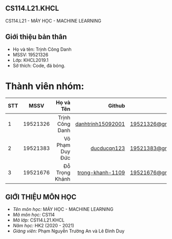 ## CS114.L21.KHCL
CS114.L21 - MÁY HỌC - MACHINE LEARNING
## Giới thiệu bản thân
- Họ và tên: Trịnh Công Danh
- MSSV: 19521326
- Lớp: KHCL2019.1
- Sở thích: Code, đá bóng.
# Thành viên nhóm:
| STT    | MSSV          | Họ và Tên              | Github                                                  | Email                   |
| ------ |:-------------:| ----------------------:|--------------------------------------------------------:|-------------------------:
| 1      | 19521326      | Trịnh Công Danh        |[danhtrinh15092001](https://github.com/danhtrinh15092001)|19521326@gm.uit.edu.vn   |
| 2      | 19521383      | Võ Phạm Duy Đức        |[ducducqn123](https://github.com/ducducqn123)            |19521383@gm.uit.edu.vn   |
| 3      | 19521676      | Đỗ Trọng Khánh         |[trong-khanh-1109](https://github.com/trong-khanh-1109)  |19521676@gm.uit.edu.vn   |
## GIỚI THIỆU MÔN HỌC
* *Tên môn học:* MÁY HỌC - MACHINE LEARNING
* *Mã môn học:* CS114
* *Mã lớp:* CS114.L21.KHCL
* *Năm học:* HK2 (2020 - 2021)
* *Giảng viên:* Phạm Nguyễn Trường An và Lê Đình Duy
